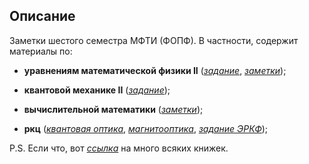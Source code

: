 ## Описание
Заметки шестого семестра МФТИ (ФОПФ). В частности, содержит материалы по:

* **уравнениям математической физики II**
([*задание*](https://github.com/k1242/notes_6sem/blob/main/eqs_phys/hw/eqs_phys_hw.pdf),
[*заметки*](https://github.com/k1242/notes_6sem/blob/main/eqs_phys/notes/eqs_phys_notes.pdf));

* **квантовой механике II**
([*задание*](https://github.com/k1242/notes_6sem/blob/main/qmec/hw/qmec_hw.pdf));

* **вычислительной математики**
([*заметки*](https://github.com/k1242/notes_6sem/blob/main/calc_math/calc_math.pdf));

* **ркц**
([*квантовая оптика*](https://github.com/k1242/notes_6sem/blob/main/qmec/notes_qo/notes_qo.pdf),
[*магнитооптика*](https://github.com/k1242/notes_6sem/blob/main/qmec/notes_mo/notes_mo.pdf),
[*задание ЭРКФ*](https://github.com/k1242/notes_6sem/tree/main/qmec/hw_ca/hw_ca.pdf));


P.S. Если что, вот [*ссылка*](https://drive.google.com/drive/folders/15hnoHbzxn1kAa3tMfsdn90EwPzrO629Q?usp=sharing) на много всяких книжек.
